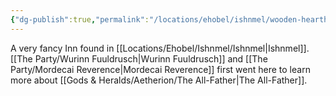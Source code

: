 ```yaml
---
{"dg-publish":true,"permalink":"/locations/ehobel/ishnmel/wooden-hearth-inn/","tags":["Location"],"updated":"2024-12-23T14:12:46.065+00:00"}
---
```


A very fancy Inn found in [[Locations/Ehobel/Ishnmel/Ishnmel\|Ishnmel]]. [[The Party/Wurinn Fuuldrusch\|Wurinn Fuuldrusch]] and [[The Party/Mordecai Reverence\|Mordecai Reverence]] first went here to learn more about [[Gods & Heralds/Aetherion/The All-Father\|The All-Father]].